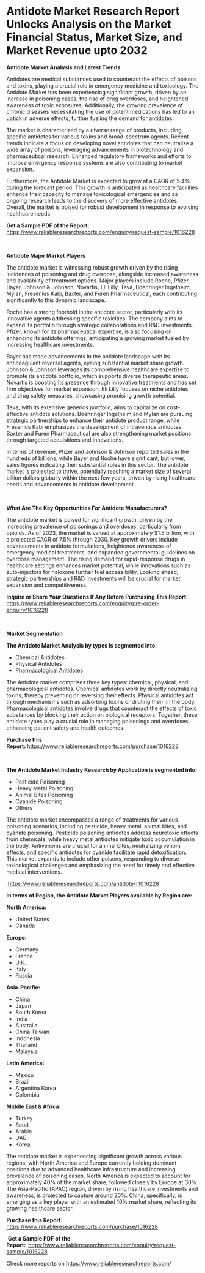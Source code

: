 <p><h1>Antidote Market Research Report Unlocks Analysis on the Market Financial Status, Market Size, and Market Revenue upto 2032</h1></p><p><strong>Antidote Market Analysis and Latest Trends</strong></p>
<p><p>Antidotes are medical substances used to counteract the effects of poisons and toxins, playing a crucial role in emergency medicine and toxicology. The Antidote Market has been experiencing significant growth, driven by an increase in poisoning cases, the rise of drug overdoses, and heightened awareness of toxic exposures. Additionally, the growing prevalence of chronic diseases necessitating the use of potent medications has led to an uptick in adverse effects, further fueling the demand for antidotes.</p><p>The market is characterized by a diverse range of products, including specific antidotes for various toxins and broad-spectrum agents. Recent trends indicate a focus on developing novel antidotes that can neutralize a wide array of poisons, leveraging advancements in biotechnology and pharmaceutical research. Enhanced regulatory frameworks and efforts to improve emergency response systems are also contributing to market expansion.</p><p>Furthermore, the Antidote Market is expected to grow at a CAGR of 5.4% during the forecast period. This growth is anticipated as healthcare facilities enhance their capacity to manage toxicological emergencies and as ongoing research leads to the discovery of more effective antidotes. Overall, the market is poised for robust development in response to evolving healthcare needs.</p></p>
<p><strong>Get a Sample PDF of the Report:&nbsp;</strong> <a href="https://www.reliableresearchreports.com/enquiry/request-sample/1016228?utm_campaign=3253&utm_medium=2&utm_source=Github&utm_content=ia&utm_term=04042025&utm_id=antidote">https://www.reliableresearchreports.com/enquiry/request-sample/1016228</a></p>
<p>&nbsp;</p>
<p><strong>Antidote Major Market Players</strong></p>
<p><p>The antidote market is witnessing robust growth driven by the rising incidences of poisoning and drug overdose, alongside increased awareness and availability of treatment options. Major players include Roche, Pfizer, Bayer, Johnson & Johnson, Novartis, Eli Lilly, Teva, Boehringer Ingelheim, Mylan, Fresenius Kabi, Baxter, and Furen Pharmaceutical, each contributing significantly to this dynamic landscape.</p><p>Roche has a strong foothold in the antidote sector, particularly with its innovative agents addressing specific toxicities. The company aims to expand its portfolio through strategic collaborations and R&D investments. Pfizer, known for its pharmaceutical expertise, is also focusing on enhancing its antidote offerings, anticipating a growing market fueled by increasing healthcare investments.</p><p>Bayer has made advancements in the antidote landscape with its anticoagulant reversal agents, eyeing substantial market share growth. Johnson & Johnson leverages its comprehensive healthcare expertise to promote its antidote portfolio, which supports diverse therapeutic areas. Novartis is boosting its presence through innovative treatments and has set firm objectives for market expansion. Eli Lilly focuses on niche antidotes and drug safety measures, showcasing promising growth potential.</p><p>Teva, with its extensive generics portfolio, aims to capitalize on cost-effective antidote solutions. Boehringer Ingelheim and Mylan are pursuing strategic partnerships to enhance their antidote product range, while Fresenius Kabi emphasizes the development of intravenous antidotes. Baxter and Furen Pharmaceutical are also strengthening market positions through targeted acquisitions and innovations.</p><p>In terms of revenue, Pfizer and Johnson & Johnson reported sales in the hundreds of billions, while Bayer and Roche have significant, but lower, sales figures indicating their substantial roles in this sector. The antidote market is projected to thrive, potentially reaching a market size of several billion dollars globally within the next few years, driven by rising healthcare needs and advancements in antidote development.</p></p>
<p>&nbsp;</p>
<p><strong>What Are The Key Opportunities For Antidote Manufacturers?</strong></p>
<p><p>The antidote market is poised for significant growth, driven by the increasing prevalence of poisonings and overdoses, particularly from opioids. As of 2023, the market is valued at approximately $1.5 billion, with a projected CAGR of 7.5% through 2030. Key growth drivers include advancements in antidote formulations, heightened awareness of emergency medical treatments, and expanded governmental guidelines on overdose management. The rising demand for rapid-response drugs in healthcare settings enhances market potential, while innovations such as auto-injectors for naloxone further fuel accessibility. Looking ahead, strategic partnerships and R&D investments will be crucial for market expansion and competitiveness.</p></p>
<p><strong>Inquire or Share Your Questions If Any Before Purchasing This Report:</strong> <a href="https://www.reliableresearchreports.com/enquiry/pre-order-enquiry/1016228?utm_campaign=3253&utm_medium=2&utm_source=Github&utm_content=ia&utm_term=04042025&utm_id=antidote">https://www.reliableresearchreports.com/enquiry/pre-order-enquiry/1016228</a></p>
<p>&nbsp;</p>
<p><strong>Market Segmentation</strong></p>
<p><strong>The Antidote Market Analysis by types is segmented into:</strong></p>
<p><ul><li>Chemical Antidotes</li><li>Physical Antidotes</li><li>Pharmacological Antidotes</li></ul></p>
<p><p>The Antidote market comprises three key types: chemical, physical, and pharmacological antidotes. Chemical antidotes work by directly neutralizing toxins, thereby preventing or reversing their effects. Physical antidotes act through mechanisms such as adsorbing toxins or diluting them in the body. Pharmacological antidotes involve drugs that counteract the effects of toxic substances by blocking their action on biological receptors. Together, these antidote types play a crucial role in managing poisonings and overdoses, enhancing patient safety and health outcomes.</p></p>
<p><strong>Purchase this Report:&nbsp;</strong><a href="https://www.reliableresearchreports.com/purchase/1016228?utm_campaign=3253&utm_medium=2&utm_source=Github&utm_content=ia&utm_term=04042025&utm_id=antidote">https://www.reliableresearchreports.com/purchase/1016228</a></p>
<p>&nbsp;</p>
<p><strong>The Antidote Market Industry Research by Application is segmented into:</strong></p>
<p><ul><li>Pesticide Poisoning</li><li>Heavy Metal Poisoning</li><li>Animal Bites Poisoning</li><li>Cyanide Poisoning</li><li>Others</li></ul></p>
<p><p>The antidote market encompasses a range of treatments for various poisoning scenarios, including pesticide, heavy metal, animal bites, and cyanide poisoning. Pesticide poisoning antidotes address neurotoxic effects from chemicals, while heavy metal antidotes mitigate toxic accumulation in the body. Antivenoms are crucial for animal bites, neutralizing venom effects, and specific antidotes for cyanide facilitate rapid detoxification. This market expands to include other poisons, responding to diverse toxicological challenges and emphasizing the need for timely and effective medical interventions.</p></p>
<p><a href="https://www.reliableresearchreports.com/antidote-r1016228?utm_campaign=3253&utm_medium=2&utm_source=Github&utm_content=ia&utm_term=04042025&utm_id=antidote">&nbsp;https://www.reliableresearchreports.com/antidote-r1016228</a></p>
<p><strong>In terms of Region, the Antidote Market Players available by Region are:</strong></p>
<p>
    <p> <strong> North America: </strong>
        <ul>
            <li>United States</li>
            <li>Canada</li>
        </ul>
        </p> 
    <p> <strong> Europe: </strong>
        <ul>
            <li>Germany</li>
            <li>France</li>
            <li>U.K.</li>
            <li>Italy</li>
            <li>Russia</li>
        </ul>
        </p> 
    <p> <strong> Asia-Pacific: </strong>
        <ul>
            <li>China</li>
            <li>Japan</li>
            <li>South Korea</li>
            <li>India</li>
            <li>Australia</li>
            <li>China Taiwan</li>
            <li>Indonesia</li>
            <li>Thailand</li>
            <li>Malaysia</li>
        </ul>
        </p> 
    <p> <strong> Latin America: </strong>
        <ul>
            <li>Mexico</li>
            <li>Brazil</li>
            <li>Argentina Korea</li>
            <li>Colombia</li>
        </ul>
        </p> 
    <p> <strong> Middle East & Africa: </strong>
        <ul>
            <li>Turkey</li>
            <li>Saudi</li>
            <li>Arabia</li>
            <li>UAE</li>
            <li>Korea</li>
        </ul>
    </p>
    </p>
<p><p>The antidote market is experiencing significant growth across various regions, with North America and Europe currently holding dominant positions due to advanced healthcare infrastructure and increasing prevalence of poisoning cases. North America is expected to account for approximately 40% of the market share, followed closely by Europe at 30%. The Asia-Pacific (APAC) region, driven by rising healthcare investments and awareness, is projected to capture around 20%. China, specifically, is emerging as a key player with an estimated 10% market share, reflecting its growing healthcare sector.</p></p>
<p><strong>Purchase this Report: </strong><a href="https://www.reliableresearchreports.com/purchase/1016228?utm_campaign=3253&utm_medium=2&utm_source=Github&utm_content=ia&utm_term=04042025&utm_id=antidote">https://www.reliableresearchreports.com/purchase/1016228</a></p>
<p>&nbsp;<strong>Get a Sample PDF of the Report:&nbsp;&nbsp;</strong><a href="https://www.reliableresearchreports.com/enquiry/request-sample/1016228?utm_campaign=3253&utm_medium=2&utm_source=Github&utm_content=ia&utm_term=04042025&utm_id=antidote">https://www.reliableresearchreports.com/enquiry/request-sample/1016228</a></p>
<p><strong></strong></p>
<p>Check more reports on <a href="https://www.reliableresearchreports.com/?utm_campaign=3253&utm_medium=2&utm_source=Github&utm_content=ia&utm_term=04042025&utm_id=antidote">https://www.reliableresearchreports.com/</a></p>